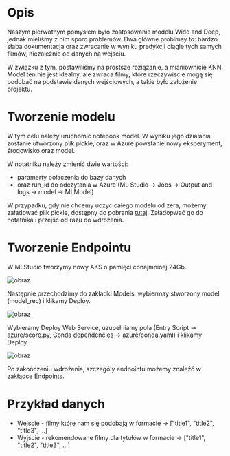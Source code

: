 # Opis 

Naszym pierwotnym pomysłem było zostosowanie modelu Wide and Deep, jednak mieliśmy z nim sporo problemów. Dwa główne problmey to: bardzo słaba dokumentacja oraz zwracanie w wyniku predykcji ciągle tych samych filmów, niezależnie od danych na wejsciu. 

W związku z tym, postawiliśmy na prostsze roziązanie, a mianiownicie KNN. Model ten nie jest idealny, ale zwraca filmy, które rzeczywiscie mogą się podobać na podstawie danych wejściowych, a takie było założenie projektu. 

# Tworzenie modelu

W tym celu należy uruchomić notebook model. W wyniku jego działania zostanie utworzony plik pickle, oraz w Azure powstanie nowy eksperyment, środowisko oraz model. 

W notatniku należy zmienić dwie wartości:
* paramerty połaczenia do bazy danych 
* oraz run_id do odczytania w Azure (ML Studio -> Jobs -> Output and logs -> model -> MLModel)

W przypadku, gdy nie chcemy uczyc całego modelu od zera, możemy załadować plik pickle, dostępny do pobrania [tutaj](https://drive.google.com/file/d/1g8IKrn-Cu8QdE9GbggBJZQ-iHeQLQKu8/view?usp=sharing). 
Załadopwać go do notatnika i przejść od razu do wdrożenia. 

# Tworzenie Endpointu 
W MLStudio tworzymy nowy AKS o pamięci conajmnioej 24Gb. 

![obraz](https://user-images.githubusercontent.com/66008982/202914257-090f4f18-1483-4c38-9236-fae8fb5d1342.png)


Następnie przechodzimy do zakładki Models, wybiermay stworzony model (model_rec) i klikamy Deploy.

![obraz](https://user-images.githubusercontent.com/66008982/202914226-5a7ba8bc-f38f-4c97-a336-c8d77feed129.png)


Wybieramy Deploy Web Service, uzupełniamy pola (Entry Script -> azure/score.py, Conda dependencies -> azure/conda.yaml) i klikamy Deploy. 

![obraz](https://user-images.githubusercontent.com/66008982/202914394-9d21d227-525b-4685-b958-e969064b12b2.png)



Po zakończeniu wdrożenia, szczególy endpointu możemy znaleźć w zakłądce Endpoints. 



# Przykład danych
* Wejście - filmy które nam się podobają w formacie -> ["title1", "title2", "title3", ...]
* Wyjście - rekomendowane filmy dla tytułów w formacie -> ["title1", "title2", "title3", ...]

